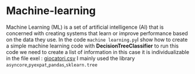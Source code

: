 # Machine-learning
Machine Learning (ML) is a set of artificial intelligence (AI) that is concerned with creating systems that learn or improve performance based on the data they use.
In the code `machine learning.py`I show how to create a simple machine learning code with **DecisionTreeClassifier**
to run this code we need to create a list of information in this case it is individualizable in the file exel : [giocatori.csv](https://github.com/Matteoschi/Machine-learning/blob/main/giocatori.csv)
I mainly used the library `asyncore`,`pyexpat`,`pandas`,`sklearn.tree`
